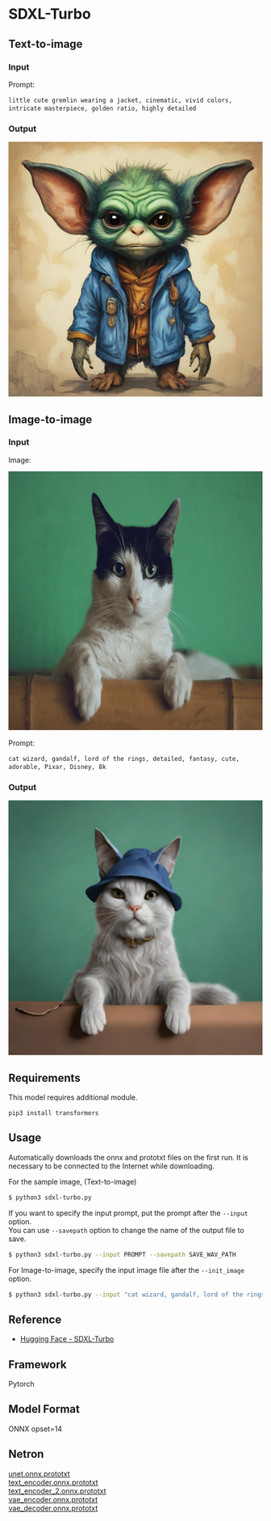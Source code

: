 # SDXL-Turbo

## Text-to-image

### Input

Prompt:
```
little cute gremlin wearing a jacket, cinematic, vivid colors, intricate masterpiece, golden ratio, highly detailed
```

### Output

![Output](output.png)

## Image-to-image

### Input

Image:

<img src="cat.png" height="512px"/>

Prompt:
```
cat wizard, gandalf, lord of the rings, detailed, fantasy, cute, adorable, Pixar, Disney, 8k
```

### Output

![Output](output_img2img.png)


## Requirements
This model requires additional module.

```
pip3 install transformers
```

## Usage
Automatically downloads the onnx and prototxt files on the first run.
It is necessary to be connected to the Internet while downloading.

For the sample image, (Text-to-image)
```bash
$ python3 sdxl-turbo.py
```

If you want to specify the input prompt, put the prompt after the `--input` option.  
You can use `--savepath` option to change the name of the output file to save.
```bash
$ python3 sdxl-turbo.py --input PROMPT --savepath SAVE_WAV_PATH
```

For Image-to-image, specify the input image file after the `--init_image` option.
```bash
$ python3 sdxl-turbo.py --input "cat wizard, gandalf, lord of the rings, detailed, fantasy, cute, adorable, Pixar, Disney, 8k" --init_image cat.png 
```


## Reference

- [Hugging Face - SDXL-Turbo](https://huggingface.co/stabilityai/sdxl-turbo)

## Framework

Pytorch

## Model Format

ONNX opset=14

## Netron

[unet.onnx.prototxt](https://netron.app/?url=https://storage.googleapis.com/ailia-models/sdxl-turbo/unet.onnx.prototxt)  
[text_encoder.onnx.prototxt](https://netron.app/?url=https://storage.googleapis.com/ailia-models/sdxl-turbo/text_encoder.onnx.prototxt)  
[text_encoder_2.onnx.prototxt](https://netron.app/?url=https://storage.googleapis.com/ailia-models/sdxl-turbo/text_encoder_2.onnx.prototxt)  
[vae_encoder.onnx.prototxt](https://netron.app/?url=https://storage.googleapis.com/ailia-models/sdxl-turbo/vae_encoder.onnx.prototxt)  
[vae_decoder.onnx.prototxt](https://netron.app/?url=https://storage.googleapis.com/ailia-models/sdxl-turbo/vae_decoder.onnx.prototxt)  
